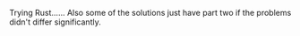 Trying Rust......
Also some of the solutions just have part two if the problems didn't differ significantly.
